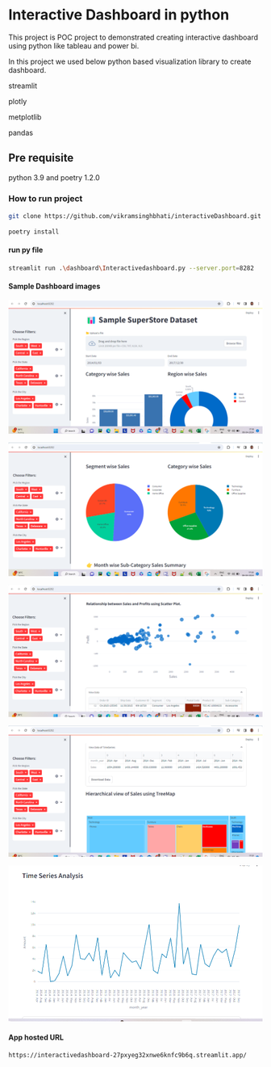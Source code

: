 # Interactive Dashboard in python 
This project is POC project to demonstrated creating interactive dashboard using python like tableau and power bi. 

In this project we used below python based visualization library to create dashboard.

streamlit

plotly

metplotlib

pandas

## Pre requisite

python 3.9 and poetry 1.2.0

### How to run project 

```bash
git clone https://github.com/vikramsinghbhati/interactiveDashboard.git
```

```bash
poetry install
```
#### run py file 
```bash
streamlit run .\dashboard\Interactivedashboard.py --server.port=8282
```

#### Sample Dashboard images

![Alt text](https://github.com/vikramsinghbhati/interactiveDashboard/blob/master/resources/filter_part.png)

![Alt text](https://github.com/vikramsinghbhati/interactiveDashboard/blob/master/resources/segmentwise.png)

![Alt text](https://github.com/vikramsinghbhati/interactiveDashboard/blob/master/resources/scatterplot.png)

![Alt text](https://github.com/vikramsinghbhati/interactiveDashboard/blob/master/resources/timeserise_data_tree.png)

![Alt text](https://github.com/vikramsinghbhati/interactiveDashboard/blob/master/resources/timeserise_graph.png)


#### App hosted URL
```bash
https://interactivedashboard-27pxyeg32xnwe6knfc9b6q.streamlit.app/
```











